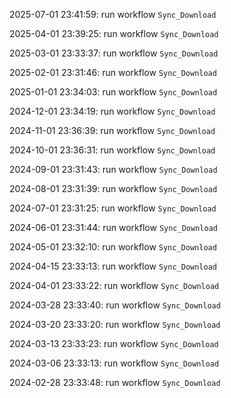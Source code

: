 2025-07-01 23:41:59: run workflow `Sync_Download` 

2025-04-01 23:39:25: run workflow `Sync_Download` 

2025-03-01 23:33:37: run workflow `Sync_Download` 

2025-02-01 23:31:46: run workflow `Sync_Download` 

2025-01-01 23:34:03: run workflow `Sync_Download` 

2024-12-01 23:34:19: run workflow `Sync_Download` 

2024-11-01 23:36:39: run workflow `Sync_Download` 

2024-10-01 23:36:31: run workflow `Sync_Download` 

2024-09-01 23:31:43: run workflow `Sync_Download` 

2024-08-01 23:31:39: run workflow `Sync_Download` 

2024-07-01 23:31:25: run workflow `Sync_Download` 

2024-06-01 23:31:44: run workflow `Sync_Download` 

2024-05-01 23:32:10: run workflow `Sync_Download` 

2024-04-15 23:33:13: run workflow `Sync_Download` 

2024-04-01 23:33:22: run workflow `Sync_Download` 

2024-03-28 23:33:40: run workflow `Sync_Download` 

2024-03-20 23:33:20: run workflow `Sync_Download` 

2024-03-13 23:33:23: run workflow `Sync_Download` 

2024-03-06 23:33:13: run workflow `Sync_Download` 

2024-02-28 23:33:48: run workflow `Sync_Download` 



